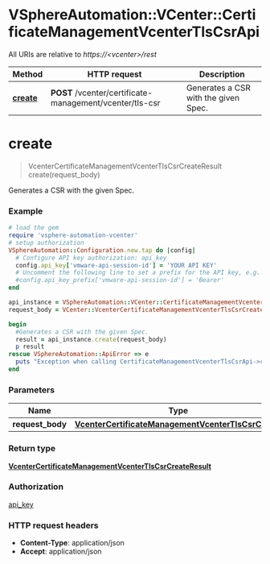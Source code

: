 # VSphereAutomation::VCenter::CertificateManagementVcenterTlsCsrApi

All URIs are relative to *https://&lt;vcenter&gt;/rest*

Method | HTTP request | Description
------------- | ------------- | -------------
[**create**](CertificateManagementVcenterTlsCsrApi.md#create) | **POST** /vcenter/certificate-management/vcenter/tls-csr | Generates a CSR with the given Spec.


# **create**
> VcenterCertificateManagementVcenterTlsCsrCreateResult create(request_body)

Generates a CSR with the given Spec.

### Example
```ruby
# load the gem
require 'vsphere-automation-vcenter'
# setup authorization
VSphereAutomation::Configuration.new.tap do |config|
  # Configure API key authorization: api_key
  config.api_key['vmware-api-session-id'] = 'YOUR API KEY'
  # Uncomment the following line to set a prefix for the API key, e.g. 'Bearer' (defaults to nil)
  #config.api_key_prefix['vmware-api-session-id'] = 'Bearer'
end

api_instance = VSphereAutomation::VCenter::CertificateManagementVcenterTlsCsrApi.new
request_body = VCenter::VcenterCertificateManagementVcenterTlsCsrCreate.new # VcenterCertificateManagementVcenterTlsCsrCreate | 

begin
  #Generates a CSR with the given Spec.
  result = api_instance.create(request_body)
  p result
rescue VSphereAutomation::ApiError => e
  puts "Exception when calling CertificateManagementVcenterTlsCsrApi->create: #{e}"
end
```

### Parameters

Name | Type | Description  | Notes
------------- | ------------- | ------------- | -------------
 **request_body** | [**VcenterCertificateManagementVcenterTlsCsrCreate**](VcenterCertificateManagementVcenterTlsCsrCreate.md)|  | 

### Return type

[**VcenterCertificateManagementVcenterTlsCsrCreateResult**](VcenterCertificateManagementVcenterTlsCsrCreateResult.md)

### Authorization

[api_key](../README.md#api_key)

### HTTP request headers

 - **Content-Type**: application/json
 - **Accept**: application/json



